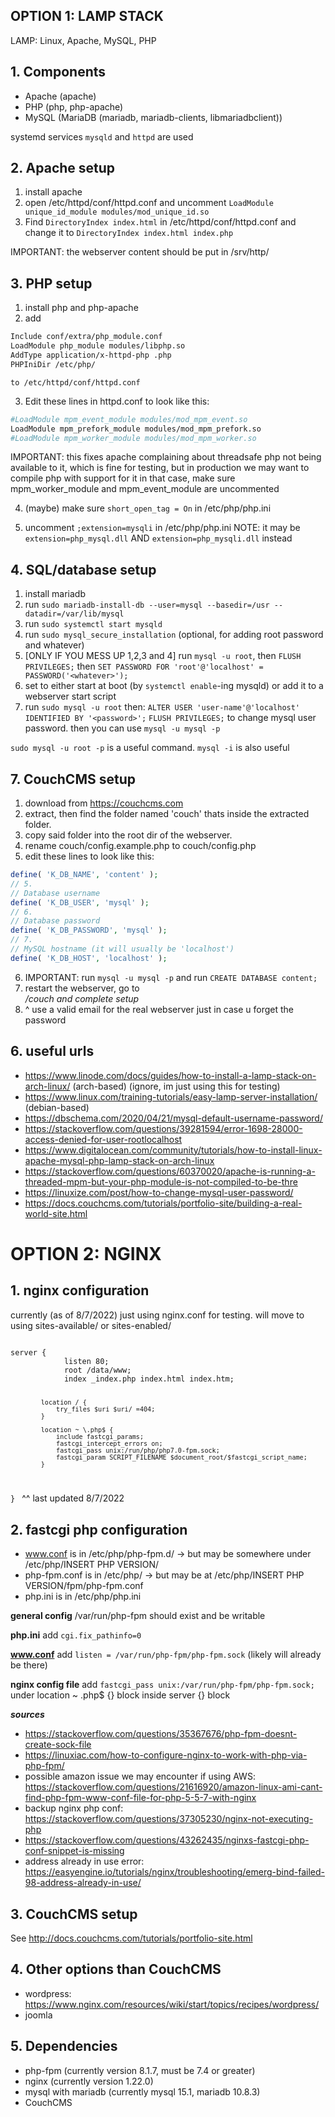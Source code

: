 ## OPTION 1: LAMP STACK
LAMP: Linux, Apache, MySQL, PHP

## 1. Components
- Apache (apache)
- PHP (php, php-apache)
- MySQL (MariaDB (mariadb, mariadb-clients, libmariadbclient))

systemd services `mysqld` and `httpd` are used

## 2. Apache setup
1. install apache
2. open /etc/httpd/conf/httpd.conf and uncomment `LoadModule unique_id_module modules/mod_unique_id.so`
3. Find `DirectoryIndex index.html` in /etc/httpd/conf/httpd.conf and change it to `DirectoryIndex index.html index.php`

IMPORTANT: the webserver content should be put in /srv/http/

## 3. PHP setup
1. install php and php-apache
2. add 
```sh
Include conf/extra/php_module.conf
LoadModule php_module modules/libphp.so
AddType application/x-httpd-php .php
PHPIniDir /etc/php/
```
    to /etc/httpd/conf/httpd.conf

3. Edit these lines in httpd.conf to look like this:
```sh
#LoadModule mpm_event_module modules/mod_mpm_event.so
LoadModule mpm_prefork_module modules/mod_mpm_prefork.so
#LoadModule mpm_worker_module modules/mod_mpm_worker.so
```

IMPORTANT: this fixes apache complaining about threadsafe php not being available to it, which is fine for testing, but in production we may want to compile php with support for it
in that case, make sure mpm_worker_module and mpm_event_module are uncommented

4. (maybe) make sure `short_open_tag = On` in /etc/php/php.ini

5. uncomment `;extension=mysqli` in /etc/php/php.ini
   NOTE: it may be `extension=php_mysql.dll` AND `extension=php_mysqli.dll` instead

## 4. SQL/database setup
1. install mariadb 
2. run `sudo mariadb-install-db --user=mysql --basedir=/usr --datadir=/var/lib/mysql`
3. run `sudo systemctl start mysqld`
4. run `sudo mysql_secure_installation` (optional, for adding root password and whatever)
5. [ONLY IF YOU MESS UP 1,2,3 and 4] run `mysql -u root`, then `FLUSH PRIVILEGES;` then `SET PASSWORD FOR 'root'@'localhost' = PASSWORD('<whatever>');`
6. set to either start at boot (by `systemctl enable`-ing mysqld) or add it to a webserver start script
7. run `sudo mysql -u root` then:
    `ALTER USER 'user-name'@'localhost' IDENTIFIED BY '<password>';`
    `FLUSH PRIVILEGES;`
    to change mysql user password.
    then you can use `mysql -u mysql -p`


`sudo mysql -u root -p` is a useful command.
`mysql -i` is also useful

## 7. CouchCMS setup
1. download from https://couchcms.com
2. extract, then find the folder named 'couch' thats inside the extracted folder.
3. copy said folder into the root dir of the webserver.
4. rename couch/config.example.php to couch/config.php
5. edit these lines to look like this:
```php
define( 'K_DB_NAME', 'content' );
// 5.
// Database username
define( 'K_DB_USER', 'mysql' );
// 6.
// Database password
define( 'K_DB_PASSWORD', 'mysql' );
// 7.
// MySQL hostname (it will usually be 'localhost')
define( 'K_DB_HOST', 'localhost' );
```
6. IMPORTANT: run `mysql -u mysql -p` and run `CREATE DATABASE content;`
7. restart the webserver, go to <address>/couch and complete setup
8. ^ use a valid email for the real webserver just in case u forget the password

## 6. useful urls
- https://www.linode.com/docs/guides/how-to-install-a-lamp-stack-on-arch-linux/ (arch-based) (ignore, im just using this for testing)
- https://www.linux.com/training-tutorials/easy-lamp-server-installation/ (debian-based)
- https://dbschema.com/2020/04/21/mysql-default-username-password/
- https://stackoverflow.com/questions/39281594/error-1698-28000-access-denied-for-user-rootlocalhost
- https://www.digitalocean.com/community/tutorials/how-to-install-linux-apache-mysql-php-lamp-stack-on-arch-linux
- https://stackoverflow.com/questions/60370020/apache-is-running-a-threaded-mpm-but-your-php-module-is-not-compiled-to-be-thre
- https://linuxize.com/post/how-to-change-mysql-user-password/
- https://docs.couchcms.com/tutorials/portfolio-site/building-a-real-world-site.html

# OPTION 2: NGINX

## 1. nginx configuration
currently (as of 8/7/2022) just using nginx.conf for testing.
will move to using sites-available/ or sites-enabled/

<code>
server {
            listen 80;
            root /data/www;
            index _index.php index.html index.htm;

            location / {
                try_files $uri $uri/ =404;
            }

            location ~ \.php$ {
                include fastcgi_params;                
                fastcgi_intercept_errors on;
                fastcgi_pass unix:/run/php/php7.0-fpm.sock;
                fastcgi_param SCRIPT_FILENAME $document_root/$fastcgi_script_name;
            }
}
</code> ^^ last updated 8/7/2022


## 2. fastcgi php configuration
 - www.conf is in /etc/php/php-fpm.d/ -> but may be somewhere under /etc/php/INSERT PHP VERSION/
 - php-fpm.conf is in /etc/php/ -> but may be at /etc/php/INSERT PHP VERSION/fpm/php-fpm.conf
 - php.ini is in /etc/php/php.ini

**general config**
/var/run/php-fpm should exist and be writable

**php.ini**
add `cgi.fix_pathinfo=0`

**www.conf**
add `listen = /var/run/php-fpm/php-fpm.sock` (likely will already be there)

**nginx config file**
add `fastcgi_pass unix:/var/run/php-fpm/php-fpm.sock;` under location ~ \.php$ {} block inside server {} block

***sources***
- https://stackoverflow.com/questions/35367676/php-fpm-doesnt-create-sock-file
- https://linuxiac.com/how-to-configure-nginx-to-work-with-php-via-php-fpm/
- possible amazon issue we may encounter if using AWS: https://stackoverflow.com/questions/21616920/amazon-linux-ami-cant-find-php-fpm-www-conf-file-for-php-5-5-7-with-nginx
- backup nginx php conf: https://stackoverflow.com/questions/37305230/nginx-not-executing-php
- https://stackoverflow.com/questions/43262435/nginxs-fastcgi-php-conf-snippet-is-missing
- address already in use error: https://easyengine.io/tutorials/nginx/troubleshooting/emerg-bind-failed-98-address-already-in-use/


## 3. CouchCMS setup
See http://docs.couchcms.com/tutorials/portfolio-site.html

## 4. Other options than CouchCMS
- wordpress: https://www.nginx.com/resources/wiki/start/topics/recipes/wordpress/
- joomla


## 5. Dependencies
- php-fpm (currently version 8.1.7, must be 7.4 or greater)
- nginx (currently version 1.22.0)
- mysql with mariadb (currently mysql 15.1, mariadb 10.8.3)
- CouchCMS
